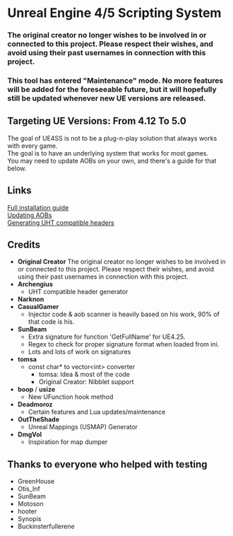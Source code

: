 # Unreal Engine 4/5 Scripting System

### The original creator no longer wishes to be involved in or connected to this project.  Please respect their wishes, and avoid using their past usernames in connection with this project.

### This tool has entered "Maintenance" mode. No more features will be added for the foreseeable future, but it will hopefully still be updated whenever new UE versions are released.

## Targeting UE Versions: From 4.12 To 5.0

The goal of UE4SS is not to be a plug-n-play solution that always works with every game.  
The goal is to have an underlying system that works for most games.  
You may need to update AOBs on your own, and there's a guide for that below.

## Links

[Full installation guide](https://github.com/UE4SS/UE4SS/blob/master/Guides/FullInstallationGuide.md)  
[Updating AOBs](https://github.com/UE4SS/UE4SS/blob/master/Guides/FixingBrokenAOBs.md)  
[Generating UHT compatible headers](https://github.com/UE4SS/UE4SS/wiki/Generating-UHT-compatible-headers)

## Credits

- **Original Creator** The original creator no longer wishes to be involved in or connected to  this project.  Please respect their wishes, and avoid using their past usernames in connection with this project.
- **Archengius**
  - UHT compatible header generator
- **Narknon**
- **CasualGamer**
  - Injector code & aob scanner is heavily based on his work, 90% of that code is his.
- **SunBeam**
  - Extra signature for function 'GetFullName' for UE4.25.
  - Regex to check for proper signature format when loaded from ini.
  - Lots and lots of work on signatures
- **tomsa**
  - const char* to vector\<int> converter
    - tomsa: Idea & most of the code
    - Original Creator: Nibblet support
- **boop** / **usize**
  - New UFunction hook method
- **Deadmoroz**
  - Certain features and Lua updates/maintenance
- **OutTheShade**
  - Unreal Mappings (USMAP) Generator
- **DmgVol**
  - Inspiration for map dumper

## Thanks to everyone who helped with testing

- GreenHouse
- Otis_Inf
- SunBeam
- Motoson
- hooter
- Synopis
- Buckinsterfullerene
